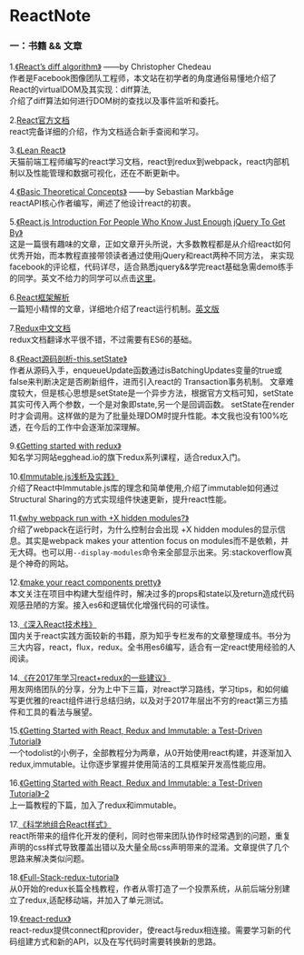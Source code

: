 # ReactNote 

### 一：书籍 && 文章<br/>
1.[《React’s diff algorithm》](http://calendar.perfplanet.com/2013/diff/)   ——by Christopher Chedeau  <br />
作者是Facebook图像团队工程师，本文站在初学者的角度通俗易懂地介绍了React的virtualDOM及其实现：diff算法, <br />
介绍了diff算法如何进行DOM树的查找以及事件监听和委托。

2.[React官方文档](https://facebook.github.io/react/index.html)  <br />
react完备详细的介绍，作为文档适合新手查阅和学习。

3.[《Lean React》](https://zhuanlan.zhihu.com/p/21107252) <br />
天猫前端工程师编写的react学习文档，react到redux到webpack，react内部机制以及性能管理和数据可视化，还在不断更新中。

4.[《Basic Theoretical Concepts》](https://github.com/reactjs/react-basic) ——by Sebastian Markbåge <br />
reactAPI核心作者编写，阐述了他设计react的初衷。

5.[《React.js Introduction For People Who Know Just Enough jQuery To Get By》](http://reactfordesigners.com/labs/reactjs-introduction-for-people-who-know-just-enough-jquery-to-get-by/)<br />
这是一篇很有趣味的文章，正如文章开头所说，大多数教程都是从介绍react如何优秀开始，而本教程直接带领读者通过使用jQuery和react两种不同方法，
来实现facebook的评论框，代码详尽，适合熟悉jquery&&学完react基础急需demo练手的同学。英文不给力的同学可以点击[这里](https://segmentfault.com/a/1190000003501752)。

6.[React框架解析](http://www.open-open.com/lib/view/open1405409050727.html)<br />
一篇短小精悍的文章，详细地介绍了react运行机制。[英文版](http://blog.reverberate.org/2014/02/react-demystified.html)

7.[Redux中文文档](http://cn.redux.js.org/)<br />
redux文档翻译水平很不错，不过需要有ES6的基础。

8.[《React源码剖析-this.setState》](https://zhuanlan.zhihu.com/p/20328570?refer=purerender)<br />
作者从源码入手，enqueueUpdate函数通过isBatchingUpdates变量的true或false来判断决定是否刷新组件，进而引入react的 Transaction事务机制。
文章难度较大，但是核心思想是setState是一个异步方法，根据官方文档可知，setState其实可传入两个参数，一个是对象即state,另一个是回调函数。
setState在render时才会调用。这样做的是为了批量处理DOM时提升性能。本文我也没有100%吃透，在今后的工作中会逐渐加深理解。

9.[《Getting started with redux》](https://egghead.io/courses/getting-started-with-redux)<br />
知名学习网站egghead.io的旗下redux系列课程，适合redux入门。

10.[《Immutable.js浅析及实践》](https://segmentfault.com/a/1190000003910357)<br />
介绍了React中Immutable.js库的理念和简单使用,介绍了immutable如何通过Structural Sharing的方式实现组件快速更新，提升react性能。

11.[《why webpack run with +X hidden modules?》](https://stackoverflow.com/questions/28858176/what-does-webpack-mean-by-xx-hidden-modules)<br/>
介绍了webpack在运行时，为什么控制台会出现 +X hidden modules的显示信息。其实是webpack makes your attention focus on modules而不是依赖，并无大碍。也可以用`--display-modules`命令来全部显示出来。另:stackoverflow真是个神奇的网站。

12.[《make your react components pretty》](https://medium.com/walmartlabs/make-your-react-components-pretty-a1ae4ec0f56e#.4gr3qppoz)<br/>
本文关注在项目中构建大型组件时，解决过多的props和state以及return造成代码观感丑陋的方案。接入es6和逻辑优化增强代码的可读性。

13.[《深入React技术栈》](https://zhuanlan.zhihu.com/purerender)<br/>
国内关于react实践方面较新的书籍，原为知乎专栏发布的文章整理成书。书分为三大内容，react，flux，redux。全书用es6编写，适合有一定react使用经验的人阅读。

14.[《在2017年学习react+redux的一些建议》](https://github.com/iuap-design/blog/issues/178)<br/>
用友网络团队的分享，分为上中下三篇，对react学习路线，学习tips，和如何编写更优雅的react组件进行总结归纳，以及对于2017年层出不穷的react第三方插件和工具的看法与展望。

15.[《Getting Started with React, Redux and Immutable: a Test-Driven Tutorial》](http://www.theodo.fr/blog/2016/03/getting-started-with-react-redux-and-immutable-a-test-driven-tutorial-part-1/)<br/>
一个todolist的小例子，全部教程分为两章，从0开始使用react构建，并逐渐加入redux,immutable。让你逐步掌握并使用简洁的工具框架开发高性能应用。

16.[《Getting Started with React, Redux and Immutable: a Test-Driven Tutorial》-2](http://www.theodo.fr/blog/2016/03/getting-started-with-react-redux-and-immutable-a-test-driven-tutorial-part-2/)<br/>
上一篇教程的下篇，加入了redux和immutable。

17.[《科学地组合React样式》](https://leozdgao.me/ru-he-ke-xue-de-zu-zhi-reactzu-jian-yang-shi/)<br/>
react所带来的组件化开发的便利，同时也带来团队协作时经常遇到的问题，重复声明的css样式导致覆盖出错以及大量全局css声明带来的混淆。文章提供了几个思路来解决类似问题。

18.[《Full-Stack-redux-tutorial》](http://teropa.info/blog/2015/09/10/full-stack-redux-tutorial.html)<br/>
从0开始的redux长篇全栈教程，作者从零打造了一个投票系统，从前后端分别建立了redux,适配移动端，并加入了单元测试。

19.[《react-redux》](https://github.com/reactjs/react-redux)<br/>
react-redux提供connect和provider，使react与redux相连接。需要学习新的代码组建方式和新的API，以及在写代码时需要转换新的思路。
